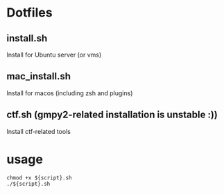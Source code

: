 Dotfiles
===


## install.sh
Install for Ubuntu server (or vms)

## mac_install.sh
Install for macos (including zsh and plugins)

## ctf.sh (gmpy2-related installation is unstable :))
Install ctf-related tools

# usage
```
chmod +x ${script}.sh
./${script}.sh
```